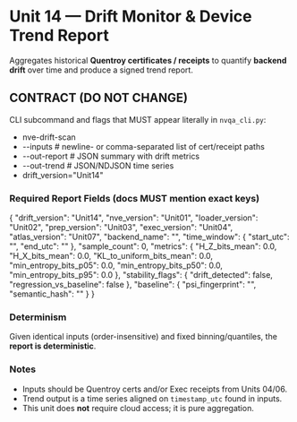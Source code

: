 # Unit 14 — Drift Monitor & Device Trend Report

Aggregates historical **Quentroy certificates / receipts** to quantify **backend drift** over time and produce a signed trend report.

## CONTRACT (DO NOT CHANGE)

CLI subcommand and flags that MUST appear literally in `nvqa_cli.py`:
- nve-drift-scan
- --inputs               # newline- or comma-separated list of cert/receipt paths
- --out-report           # JSON summary with drift metrics
- --out-trend            # JSON/NDJSON time series
- drift_version="Unit14"

### Required Report Fields (docs MUST mention exact keys)
{
  "drift_version": "Unit14",
  "nve_version": "Unit01",
  "loader_version": "Unit02",
  "prep_version": "Unit03",
  "exec_version": "Unit04",
  "atlas_version": "Unit07",
  "backend_name": "",
  "time_window": { "start_utc": "", "end_utc": "" },
  "sample_count": 0,
  "metrics": {
    "H_Z_bits_mean": 0.0,
    "H_X_bits_mean": 0.0,
    "KL_to_uniform_bits_mean": 0.0,
    "min_entropy_bits_p05": 0.0,
    "min_entropy_bits_p50": 0.0,
    "min_entropy_bits_p95": 0.0
  },
  "stability_flags": {
    "drift_detected": false,
    "regression_vs_baseline": false
  },
  "baseline": {
    "psi_fingerprint": "",
    "semantic_hash": ""
  }
}

### Determinism
Given identical inputs (order-insensitive) and fixed binning/quantiles, the **report is deterministic**.

### Notes
- Inputs should be Quentroy certs and/or Exec receipts from Units 04/06.
- Trend output is a time series aligned on `timestamp_utc` found in inputs.
- This unit does **not** require cloud access; it is pure aggregation.
